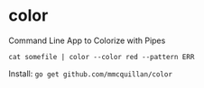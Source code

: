 # color
Command Line App to Colorize with Pipes

`cat somefile | color --color red --pattern ERR`

Install: `go get github.com/mmcquillan/color`
